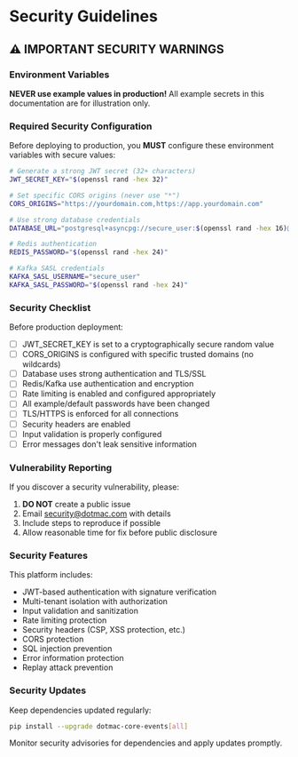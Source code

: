 # Security Guidelines

## ⚠️ IMPORTANT SECURITY WARNINGS

### Environment Variables
**NEVER use example values in production!** All example secrets in this documentation are for illustration only.

### Required Security Configuration

Before deploying to production, you **MUST** configure these environment variables with secure values:

```bash
# Generate a strong JWT secret (32+ characters)
JWT_SECRET_KEY="$(openssl rand -hex 32)"

# Set specific CORS origins (never use "*")
CORS_ORIGINS="https://yourdomain.com,https://app.yourdomain.com"

# Use strong database credentials
DATABASE_URL="postgresql+asyncpg://secure_user:$(openssl rand -hex 16)@db.example.com/events"

# Redis authentication
REDIS_PASSWORD="$(openssl rand -hex 24)"

# Kafka SASL credentials
KAFKA_SASL_USERNAME="secure_user"
KAFKA_SASL_PASSWORD="$(openssl rand -hex 24)"
```

### Security Checklist

Before production deployment:

- [ ] JWT_SECRET_KEY is set to a cryptographically secure random value
- [ ] CORS_ORIGINS is configured with specific trusted domains (no wildcards)
- [ ] Database uses strong authentication and TLS/SSL
- [ ] Redis/Kafka use authentication and encryption
- [ ] Rate limiting is enabled and configured appropriately
- [ ] All example/default passwords have been changed
- [ ] TLS/HTTPS is enforced for all connections
- [ ] Security headers are enabled
- [ ] Input validation is properly configured
- [ ] Error messages don't leak sensitive information

### Vulnerability Reporting

If you discover a security vulnerability, please:

1. **DO NOT** create a public issue
2. Email security@dotmac.com with details
3. Include steps to reproduce if possible
4. Allow reasonable time for fix before public disclosure

### Security Features

This platform includes:

- JWT-based authentication with signature verification
- Multi-tenant isolation with authorization
- Input validation and sanitization
- Rate limiting protection
- Security headers (CSP, XSS protection, etc.)
- CORS protection
- SQL injection prevention
- Error information protection
- Replay attack prevention

### Security Updates

Keep dependencies updated regularly:

```bash
pip install --upgrade dotmac-core-events[all]
```

Monitor security advisories for dependencies and apply updates promptly.
